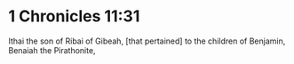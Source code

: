 # 1 Chronicles 11:31

Ithai the son of Ribai of Gibeah, [that pertained] to the children of Benjamin, Benaiah the Pirathonite,